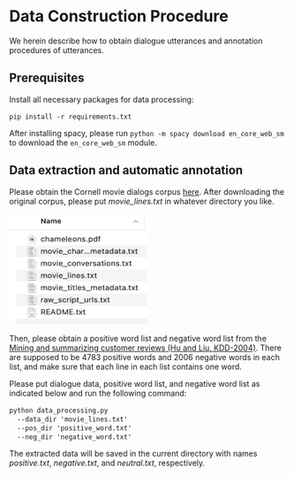 # Data Construction Procedure
We herein describe how to obtain dialogue utterances and annotation procedures of utterances.

## Prerequisites 
Install all necessary packages for data processing:
```
pip install -r requirements.txt
```
After installing spacy, please run ```python -m spacy download en_core_web_sm``` to download the ```en_core_web_sm``` module.

## Data extraction and automatic annotation 
Please obtain the Cornell movie dialogs corpus [here](https://www.kaggle.com/datasets/rajathmc/cornell-moviedialog-corpus). After downloading the original corpus, please put *movie_lines.txt* in whatever directory you like. 


<img src="https://github.com/repo4nlp/data/blob/main/data.png" width="250" height="200">

Then, please obtain a positive word list and negative word list from the [Mining and summarizing customer reviews (Hu and Liu, KDD-2004)](https://www.cs.uic.edu/~liub/FBS/sentiment-analysis.html). There are supposed to be 4783 positive words and 2006 negative words in each list, and make sure that each line in each list contains one word.

Please put dialogue data, positive word list, and negative word list as indicated below and run the following command:

```shell
python data_processing.py 
  --data_dir 'movie_lines.txt' 
  --pos_dir 'positive_word.txt' 
  --neg_dir 'negative_word.txt' 
```

The extracted data will be saved in the current directory with names *positive.txt*, *negative.txt*, and *neutral.txt*, respectively.
